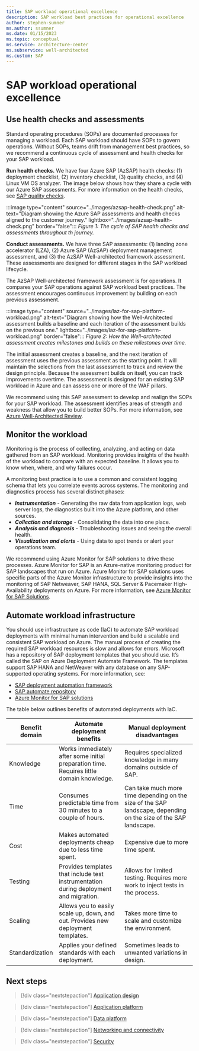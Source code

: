 ```yaml
---
title: SAP workload operational excellence
description: SAP workload best practices for operational excellence
author: stephen-sumner
ms.author: ssumner
ms.date: 01/15/2023
ms.topic: conceptual
ms.service: architecture-center
ms.subservice: well-architected
ms.custom: SAP
---
```


# SAP workload operational excellence


## Use health checks and assessments

Standard operating procedures (SOPs) are documented processes for managing a workload. Each SAP workload should have SOPs to govern operations. Without SOPs, teams drift from management best practices, so we recommend a continuous cycle of assessment and health checks for your SAP workload.

**Run health checks.** We have four Azure SAP (AzSAP) health checks: (1) deployment checklist, (2) inventory checklist, (3) quality checks, and (4) Linux VM OS analyzer. The image below shows how they share a cycle with our Azure SAP assessments. For more information on the health checks, see [SAP quality checks](/azure/center-sap-solutions/get-quality-checks-insights).

:::image type="content" source="../images/azsap-health-check.png" alt-text="Diagram showing the Azure SAP assessments and health checks aligned to the customer journey." lightbox="../images/azsap-health-check.png" border="false":::
*Figure 1: The cycle of SAP health checks and assessments throughout th journey.*

**Conduct assessments.** We have three SAP assessments: (1) landing zone accelerator (LZA), (2) Azure SAP (AzSAP) deployment management assessment, and (3) the AzSAP Well-architected framework assessment. These assessments are designed for different stages in the SAP workload lifecycle.

The AzSAP Well-architected framework assessment is for operations. It compares your SAP operations against SAP workload best practices. The assessment encourages continuous improvement by building on each previous assessment.

:::image type="content" source="../images/laz-for-sap-platform-workload.png" alt-text="Diagram showing how the Well-Architected assessment builds a baseline and each iteration of the assessment builds on the previous one." lightbox="../images/laz-for-sap-platform-workload.png" border="false":::
*Figure 2: How the Well-architected assessment creates milestones and builds on these milestones over time.*

The initial assessment creates a baseline, and the next iteration of assessment uses the previous assessment as the starting point. It will maintain the selections from the last assessment to track and review the design principle. Because the assessment builds on itself, you can track improvements overtime. The assessment is designed for an existing SAP workload in Azure and can assess one or more of the WAF pillars.

We recommend using this SAP assessment to develop and realign the SOPs for your SAP workload. The assessment identifies areas of strength and weakness that allow you to build better SOPs. For more information, see [Azure Well-Architected Review](/assessments/).

## Monitor the workload

Monitoring is the process of collecting, analyzing, and acting on data gathered from an SAP workload. Monitoring provides insights of the health of the workload to compare with an expected baseline. It allows you to know when, where, and why failures occur.

A monitoring best practice is to use a common and consistent logging schema that lets you correlate events across systems. The monitoring and diagnostics process has several distinct phases:

- ***Instrumentation*** - Generating the raw data from application logs, web server logs, the diagnostics built into the Azure platform, and other sources.
- ***Collection and storage*** - Consolidating the data into one place.
- ***Analysis and diagnosis*** - Troubleshooting issues and seeing the overall health.
- ***Visualization and alerts*** - Using data to spot trends or alert your operations team.

We recommend using Azure Monitor for SAP solutions to drive these processes. Azure Monitor for SAP is an Azure-native monitoring product for SAP landscapes that run on Azure. Azure Monitor for SAP solutions uses specific parts of the Azure Monitor infrastructure to provide insights into the monitoring of SAP Netweaver, SAP HANA, SQL Server & Pacemaker High-Availability deployments on Azure. For more information, see [Azure Monitor for SAP Solutions](/azure/virtual-machines/workloads/sap/monitor-sap-on-azure).

## Automate workload infrastructure

You should use infrastructure as code (IaC) to automate SAP workload deployments with minimal human intervention and build a scalable and consistent SAP workload on Azure. The manual process of creating the required SAP workload resources is slow and allows for errors. Microsoft has a repository of SAP deployment templates that you should use. It’s called the SAP on Azure Deployment Automate Framework. The templates support SAP HANA and NetWeaver with any database on any SAP-supported operating systems. For more information, see:

- [SAP deployment automation framework](/azure/virtual-machines/workloads/sap/automation-deployment-framework)
- [SAP automate repository](https://github.com/Azure/sap-automation)
- [Azure Monitor for SAP solutions](/azure/virtual-machines/workloads/sap/monitor-sap-on-azure)

The table below outlines benefits of automated deployments with IaC.

| Benefit domain | Automate deployment benefits | Manual deployment disadvantages |
| --- | --- | --- |
| Knowledge | Works immediately after some initial preparation time. Requires little domain knowledge.| Requires specialized knowledge in many domains outside of SAP.|
| Time | Consumes predictable time from 30 minutes to a couple of hours.| Can take much more time depending on the size of the SAP landscape, depending on the size of the SAP landscape.|
| Cost | Makes automated deployments cheap due to less time spent.| Expensive due to more time spent.|
| Testing | Provides templates that include test instrumentation during deployment and migration.| Allows for limited testing. Requires more work to inject tests in the process. |
| Scaling | Allows you to easily scale up, down, and out. Provides new deployment templates.| Takes more time to scale and customize the environment.|
| Standardization | Applies your defined standards with each deployment.| Sometimes leads to unwanted variations in design.|

## Next steps

> [!div class="nextstepaction"]
> [Application design](./application-design.md)

> [!div class="nextstepaction"]
> [Application platform](./application-platform.md)

> [!div class="nextstepaction"]
> [Data platform](./data-platform.md)

> [!div class="nextstepaction"]
> [Networking and connectivity](./networking-and-connectivity.md)

> [!div class="nextstepaction"]
> [Security](./security.md)
